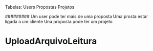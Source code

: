 Tabelas:
Users
Propostas
Projetos

#########
Um user pode ter mais de uma proposta
Uma prosta estar ligada a um cliente
Una proposta pode ter um projeto
# UploadArquivoLeitura
